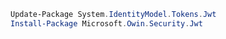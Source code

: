 ```Powershell
Update-Package System.IdentityModel.Tokens.Jwt
Install-Package Microsoft.Owin.Security.Jwt
```
